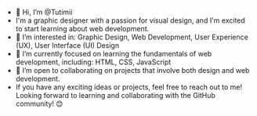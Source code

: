 - 👋 Hi, I’m @Tutimii
- I'm a graphic designer with a passion for visual design, and I'm excited to start learning about web development.
- 👀 I’m interested in: Graphic Design, Web Development, User Experience (UX), User Interface (UI) Design
- 🌱 I’m currently focused on learning the fundamentals of web development, including: HTML, CSS, JavaScript
- 💞️ I’m open to collaborating on projects that involve both design and web development.
- If you have any exciting ideas or projects, feel free to reach out to me!
Looking forward to learning and collaborating with the GitHub community! 😊
